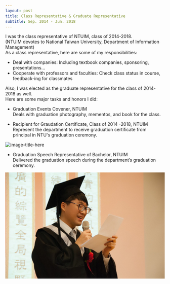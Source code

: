 ```yaml
---
layout: post
title: Class Representative & Graduate Representative
subtitle: Sep. 2014 - Jun. 2018
---
```

I was the class representative of NTUIM, class of 2014-2018.  
(NTUIM devotes to National Taiwan University, Department of Information Management)  
As a class representative, here are some of my responsibilities:
- Deal with companies: Including textbook companies, sponsoring, presentations...
- Cooperate with professors and faculties: Check class status in course, feedback-ing for classmates
  
Also, I was elected as the graduate representative for the class of 2014-2018 as well.    
Here are some major tasks and honors I did:  
  
- Graduation Events Covener, NTUIM   
Deals with graduation photography, mementos, and book for the class.  
   
- Recipient for Graudation Certificate, Class of 2014 -2018, NTUIM  
Represent the department to receive graduation certificate from principal in NTU's graduation ceremony.  
  
![image-title-here](/Rep/1.jpg) 
- Graduation Speech Representative of Bachelor, NTUIM     
Delivered the graduation speech during the department’s graduation ceremony.  
  
![image-title-here](/Rep/2.jpg)  
 
